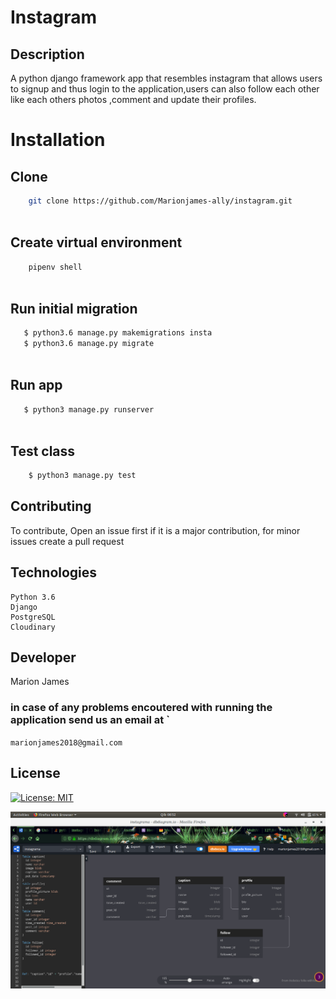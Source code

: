 # Instagram
## Description
A python django framework app that resembles instagram that allows users to signup and thus login to the application,users can also follow each other like each others photos ,comment and update their profiles.


# Installation

## Clone
    
```bash
    git clone https://github.com/Marionjames-ally/instagram.git
    
```
##  Create virtual environment
```bash
    pipenv shell
    
```
## Run initial migration
```bash
   $ python3.6 manage.py makemigrations insta
   $ python3.6 manage.py migrate
    
```


## Run app
```bash
   $ python3 manage.py runserver
    
```

## Test class

```bash
    $ python3 manage.py test
```


## Contributing

To contribute, Open an issue first if it is a major contribution, for minor issues create a pull request

## Technologies
    Python 3.6
    Django
    PostgreSQL
    Cloudinary

## Developer
 Marion James

### in case of any problems encoutered with running the application send us an email at `
`marionjames2018@gmail.com `

## License
[![License: MIT](https://img.shields.io/badge/License-MIT-yellow.svg)](https://opensource.org/licenses/MIT)

![Database diagram](https://raw.githubusercontent.com/Marionjames-ally/Instagram/master/Screenshot%20from%202020-03-10%2008-52-46.png)
